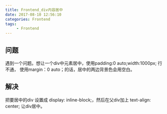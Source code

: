 ```yaml
---
title: Frontend_div内容居中
date: 2017-08-10 12:56:10
categories: Frontend
tags:
     - Frontend
---
```


<!-- more -->

## 问题
遇到一个问题。想让一个div中元素居中，使用padding:0 auto;width:1000px;
行不通， 使用margin：0 auto；的话，居中的两边背景色会用空白。

## 解决
把要居中的div 设置成 display: inline-block;，然后在父div加上 text-align: center; 让div居中。
